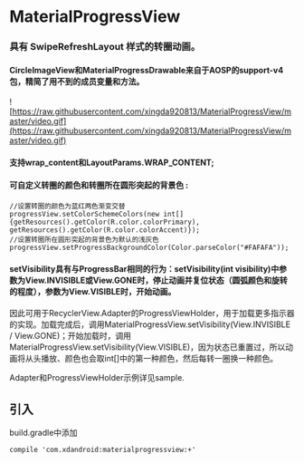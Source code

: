﻿# MaterialProgressView
### 具有 SwipeRefreshLayout 样式的转圈动画。

#### CircleImageView和MaterialProgressDrawable来自于AOSP的support-v4包，精简了用不到的成员变量和方法。

![https://raw.githubusercontent.com/xingda920813/MaterialProgressView/master/video.gif](https://raw.githubusercontent.com/xingda920813/MaterialProgressView/master/video.gif)

#### 支持wrap\_content和LayoutParams.WRAP_CONTENT;

#### 可自定义转圈的颜色和转圈所在圆形突起的背景色 :

```
//设置转圈的颜色为蓝红两色渐变交替
progressView.setColorSchemeColors(new int[]{getResources().getColor(R.color.colorPrimary), getResources().getColor(R.color.colorAccent)});
//设置转圈所在圆形突起的背景色为默认的浅灰色
progressView.setProgressBackgroundColor(Color.parseColor("#FAFAFA"));
```

#### setVisibility具有与ProgressBar相同的行为：setVisibility(int visibility)中参数为View.INVISIBLE或View.GONE时，停止动画并复位状态（圆弧颜色和旋转的程度），参数为View.VISIBLE时，开始动画。

因此可用于RecyclerView.Adapter的ProgressViewHolder，用于加载更多指示器的实现。加载完成后，调用MaterialProgressView.setVisibility(View.INVISIBLE / View.GONE)；开始加载时，调用MaterialProgressView.setVisibility(View.VISIBLE)，因为状态已重置过，所以动画将从头播放、颜色也会取int[]中的第一种颜色，然后每转一圈换一种颜色。

Adapter和ProgressViewHolder示例详见sample.

## 引入

build.gradle中添加

    compile 'com.xdandroid:materialprogressview:+'
